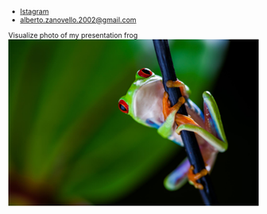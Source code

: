 
* [Istagram](https://www.instagram.com/albertozanovello_/)
* alberto.zanovello.2002@gmail.com

Visualize photo of my presentation frog
<img src="pic/frog.jpg"></img>

